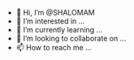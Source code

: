 - 👋 Hi, I’m @SHALOMAM
- 👀 I’m interested in ...
- 🌱 I’m currently learning ...
- 💞️ I’m looking to collaborate on ...
- 📫 How to reach me ...

<!---
SHALOMAM/SHALOMAM is a ✨ special ✨ repository because its `README.md` (this file) appears on your GitHub profile.
You can click the Preview link to take a look at your changes.
--->
